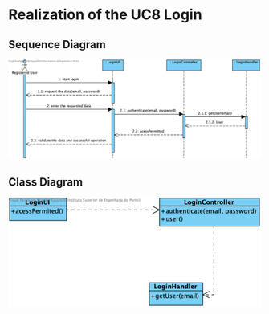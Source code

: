 # Realization of the UC8 Login

##	Sequence Diagram

![SD_UC8.png](SD_UC8.png)

##	Class Diagram

![CD_UC8.png](CD_UC8.png)
